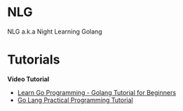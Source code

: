 # NLG
NLG a.k.a Night Learning Golang

# Tutorials
**Video Tutorial**
- [Learn Go Programming - Golang Tutorial for Beginners](https://www.youtube.com/watch?v=YS4e4q9oBaU)
- [Go Lang Practical Programming Tutorial](https://www.youtube.com/watch?v=G3PvTWRIhZA&list=PLQVvvaa0QuDeF3hP0wQoSxpkqgRcgxMqX)

